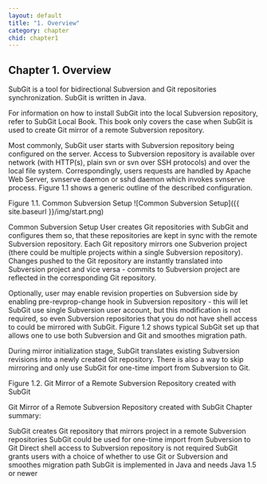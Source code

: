 ```yaml
---
layout: default
title: "1. Overview"
category: chapter
chid: chapter1
---
```


## Chapter 1. Overview

SubGit is a tool for bidirectional Subversion and Git repositories synchronization. SubGit is written in Java.

For information on how to install SubGit into the local Subversion repository, refer to SubGit Local Book. This book only covers the case when SubGit is used to create Git mirror of a remote Subversion repository.

Most commonly, SubGit user starts with Subversion repository being configured on the server. Access to Subversion repository is available over network (with HTTP(s), plain svn or svn over SSH protocols) and over the local file system. Correspondingly, users requests are handled by Apache Web Server, svnserve daemon or sshd daemon which invokes svnserve process. Figure 1.1 shows a generic outline of the described configuration.

Figure 1.1. Common Subversion Setup
![Common Subversion Setup]({{ site.baseurl }}/img/start.png)

Common Subversion Setup
User creates Git repositories with SubGit and configures them so, that these repositories are kept in sync with the remote Subversion repository. Each Git repository mirrors one Subverion project (there could be multiple projects within a single Subversion repository). Changes pushed to the Git repository are instantly translated into Subversion project and vice versa - commits to Subversion project are reflected in the corresponding Git repository.

Optionally, user may enable revision properties on Subversion side by enabling pre-revprop-change hook in Subversion repository - this will let SubGit use single Subversion user account, but this modification is not required, so even Subversion repositories that you do not have shell access to could be mirrored with SubGit. Figure 1.2 shows typical SubGit set up that allows one to use both Subversion and Git and smoothes migration path.

During mirror initialization stage, SubGit translates existing Subversion revisions into a newly created Git repository. There is also a way to skip mirroring and only use SubGit for one-time import from Subversion to Git.

Figure 1.2. Git Mirror of a Remote Subversion Repository created with SubGit

Git Mirror of a Remote Subversion Repository created with SubGit
Chapter summary:

SubGit creates Git repository that mirrors project in a remote Subversion repositories
SubGit could be used for one-time import from Subversion to Git
Direct shell access to Subversion repository is not required
SubGit grants users with a choice of whether to use Git or Subversion and smoothes migration path
SubGit is implemented in Java and needs Java 1.5 or newer